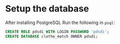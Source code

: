 # Setup the database

After installing PostgreSQL
Run the following in `psql`:

```sql
CREATE ROLE pdsdi WITH LOGIN PASSWORD 'pdsdi';
CREATE DATABASE clothe_match OWNER pdsdi;
```
